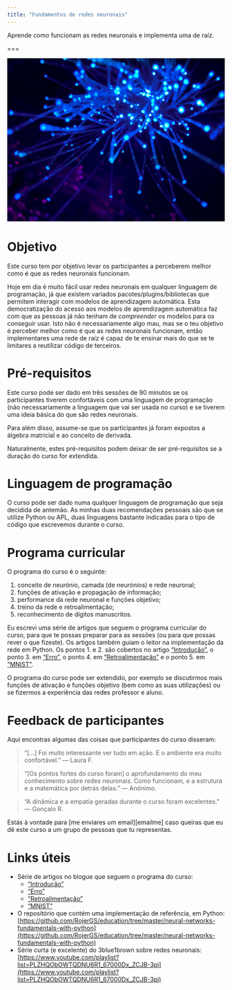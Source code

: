 ```yaml
---
title: "Fundamentos de redes neuronais"
---
```


Aprende como funcionam as redes neuronais e implementa uma de raíz.

===

![](thumbnail.png?cropZoom=640,480 "Photo by JJ Ying on Unsplash.")


# Objetivo

Este curso tem por objetivo levar os participantes a perceberem
melhor como é que as redes neuronais funcionam.

Hoje em dia é muito fácil usar redes neuronais em qualquer
linguagem de programação,
já que existem variados pacotes/plugins/bibliotecas que permitem
interagir com modelos de aprendizagem automática.
Esta democratização do acesso aos modelos
de aprendizagem automática faz com que as pessoas já não tenham
de *compreender* os modelos para os conseguir usar.
Isto não é necessariamente algo mau, mas se o teu objetivo é
perceber melhor como é que as redes neuronais funcionam, então
implementares uma rede de raíz é capaz de te ensinar mais do que
se te limitares a reutilizar código de terceiros.


# Pré-requisitos

Este curso pode ser dado em três sessões de 90 minutos se os
participantes tiverem confortáveis com uma linguagem de programação
(não necessariamente a linguagem que vai ser usada no curso)
e se tiverem uma ideia básica do que são redes neuronais.

Para além disso, assume-se que os participantes já foram expostos
a álgebra matricial e ao conceito de derivada.

Naturalmente, estes pré-requisitos podem deixar de ser pré-requisitos
se a duração do curso for extendida.


# Linguagem de programação

O curso pode ser dado numa qualquer linguagem de programação
que seja decidida de antemão.
As minhas duas recomendações pessoais são que se utilize Python
ou APL, duas linguagens bastante indicadas para o tipo de código
que escrevemos durante o curso.


# Programa curricular

O programa do curso é o seguinte:

 1. conceito de neurónio, camada (de neurónios) e rede neuronal;
 2. funções de ativação e propagação de informação;
 3. performance da rede neuronal e funções objetivo;
 4. treino da rede e retroalimentação;
 5. reconhecimento de dígitos manuscritos.

Eu escrevi uma série de artigos que seguem o programa curricular
do curso, para que te possas preparar para as sessões
(ou para que possas rever o que fizeste).
Os artigos também guiam o leitor na implementação da rede em Python.
Os pontos 1. e 2. são cobertos no artigo [“Introdução”][nnfwp-intro], o ponto 3.
em [“Erro”][nnfwp-network-loss], o ponto 4.
em [“Retroalimentação”][nnfwp-backprop] e o ponto 5.
em [“MNIST”][nnfwp-mnist].

O programa do curso pode ser extendido, por exemplo
se discutirmos mais funções de ativação e funções objetivo
(bem como as suas utilizações) ou se fizermos a experiência
das redes professor e aluno.


# Feedback de participantes

Aqui encontras algumas das coisas que participantes do curso
disseram:

 > “[...] Foi muito interessante ver tudo em ação.
 > E o ambiente era muito confortável.” ― Laura F.

<!---->

 > “[Os pontos fortes do curso foram] o aprofundamento do
 > meu conhecimento sobre redes neuronais.
 > Como funcionam, e a estrutura e a matemática por detrás delas.” ― Anónimo.

<!---->

 > “A dinâmica e a empatia geradas durante o curso foram excelentes.” ― Gonçalo R.


Estás à vontade para [me enviares um email][emailme]
caso queiras que eu dê este curso a um grupo de pessoas
que tu representas.


# Links úteis

 - Série de artigos no blogue que seguem o programa do curso:
   - [“Introdução”][nnfwp-intro]
   - [“Erro”][nnfwp-network-loss]
   - [“Retroalimentação”][nnfwp-backprop]
   - [“MNIST”][nnfwp-mnist]
 - O repositório que contém uma implementação de referência, em Python: [https://github.com/RojerGS/education/tree/master/neural-networks-fundamentals-with-python](https://github.com/RojerGS/education/tree/master/neural-networks-fundamentals-with-python)
 - Série curta (e excelente) do 3blue1brown sobre redes neuronais:
[https://www.youtube.com/playlist?list=PLZHQObOWTQDNU6R1_67000Dx_ZCJB-3pi](https://www.youtube.com/playlist?list=PLZHQObOWTQDNU6R1_67000Dx_ZCJB-3pi)


[nnfwp-intro]: /blog/neural-networks-fundamentals-with-python-intro
[nnfwp-network-loss]: /blog/neural-networks-fundamentals-with-python-network-loss
[nnfwp-backprop]: /blog/neural-networks-fundamentals-with-python-backpropagation
[nnfwp-mnist]: /blog/neural-networks-fundamentals-with-python-mnist
[3b1b-series]: https://www.youtube.com/playlist?list=PLZHQObOWTQDNU6R1_67000Dx_ZCJB-3pi
[mailme]: mailto:rodrigo@mathspp.com
